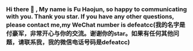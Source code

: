 ### Hi there 👋 , My name is Fu Haojun, so happy to communicating with you. Thank you star. If you have any other questions, please contact me,my WeChat number is defeatcc(我的名字是付豪军，非常开心与你的交流。谢谢你的star。如果有任何其他问题，请联系我，我的微信电话号码是defeatcc)

<!--
**huanhunmao/huanhunmao** is a ✨ _special_ ✨ repository because its `README.md` (this file) appears on your GitHub profile.

Here are some ideas to get you started:

- 🔭 I’m currently working on ...
- 🌱 I’m currently learning ...
- 👯 I’m looking to collaborate on ...
- 🤔 I’m looking for help with ...
- 💬 Ask me about ...
- 📫 How to reach me: ...
- 😄 Pronouns: ...
- ⚡ Fun fact: ...
-->
